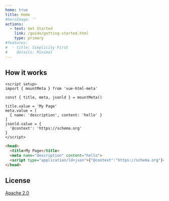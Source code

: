 ```yaml
---
home: true
title: Home
#heroImage: ''
actions:
  - text: Get Started
    link: /guide/getting-started.html
    type: primary
#features:
#  - title: Simplicity First
#    details: Minimal
---
```


## How it works

```vue
<script setup>
import { mountMeta } from 'vue-html-meta'

const { title, meta, jsonld } = mountMeta()

title.value = 'My Page'
meta.value = [
  { name: 'description', content: 'hello' }
]
jsonld.value = {
  '@context': 'https://schema.org'
}
</script>
```

```html
<head>
  <title>My Page</title>
  <meta name="description" content="hello">
  <script type="application/ld+json">{"@context":"https://schema.org"}</script>
</head>
```

## License

[Apache 2.0](https://github.com/ornew/vue-html-meta/blob/main/LICENSE)
